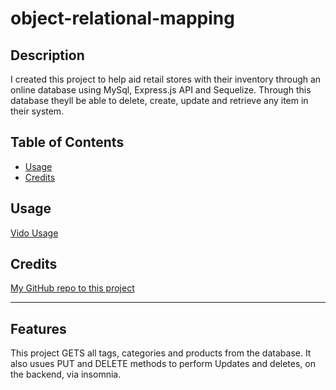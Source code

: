 # object-relational-mapping

## Description

I created this project to help aid retail stores with their inventory through an online database using MySql, Express.js API and Sequelize. Through this database theyll be able to delete, create, update and retrieve any item in their system.


## Table of Contents




- [Usage](#usage)
- [Credits](#credits)



## Usage

[Vido Usage](https://app.castify.com/view/8de1a360-bf04-4255-b156-d8fdecc93d47)

## Credits

[My GitHub repo to this project](https://github.com/davjhall/object-relational-mapping)


---


## Features

This project GETS all tags, categories and products from the database. It also usues PUT and DELETE methods to perform Updates and deletes, on the backend, via insomnia.

